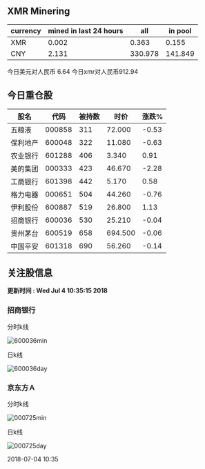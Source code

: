 ## XMR Minering

|currency|mined in last 24 hours|all|in pool|
|---|---|---|---|
|XMR|0.002|0.363|0.155|
|CNY|2.131|330.978|141.849|

今日美元对人民币 6.64	今日xmr对人民币912.94


## 今日重仓股 

|股名|代码|被持数|时价|涨跌%|
|---|---|---|---|---|
|五粮液|000858|311|72.000|-0.53|
|保利地产|600048|322|11.080|-0.63|
|农业银行|601288|406|3.340|0.91|
|美的集团|000333|423|46.670|-2.28|
|工商银行|601398|442|5.170|0.58|
|格力电器|000651|504|44.260|-0.76|
|伊利股份|600887|519|26.800|1.13|
|招商银行|600036|530|25.210|-0.04|
|贵州茅台|600519|658|694.500|-0.06|
|中国平安|601318|690|56.260|-0.14|

## 关注股信息
**更新时间 : Wed Jul  4 10:35:15 2018**
### 招商银行 
分时k线

![600036min](http://image.sinajs.cn/newchart/min/n/sh600036.gif)

日k线

![600036day](http://image.sinajs.cn/newchart/daily/n/sh600036.gif)

### 京东方Ａ 
分时k线

![000725min](http://image.sinajs.cn/newchart/min/n/sz000725.gif)

日k线

![000725day](http://image.sinajs.cn/newchart/daily/n/sz000725.gif)

2018-07-04 10:35